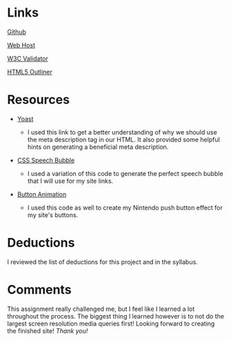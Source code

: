 # Links

[Github](https://github.com/ksmaxey/project_final2_maxey_kyle)

[Web Host](http://www.ksmaxey.com/ralph/)

[W3C Validator](https://jigsaw.w3.org/css-validator/validator?uri=http%3A%2F%2Fwww.ksmaxey.com%2Fralph%2F&profile=css3&usermedium=all&warning=1&vextwarning=&lang=en)

[HTML5 Outliner](https://gsnedders.html5.org/outliner/process.py?url=http%3A%2F%2Fwww.ksmaxey.com%2Fralph%2F)

# Resources

* [Yoast](https://yoast.com/meta-descriptions/)
  * I used this link to get a better understanding of why we should use the meta description tag in our HTML.  It also provided some helpful hints on generating a beneficial meta description.* [CSS Speech Bubble](http://codepen.io/kaisermann/pen/xZWVrG)
  * I used a variation of this code to generate the perfect speech bubble that I will use for my site links.* [Button Animation](https://www.w3schools.com/css/tryit.asp?filename=trycss_buttons_animate3)
  * I used this code as well to create my Nintendo push button effect for my site's buttons.
    
# Deductions

I reviewed the list of deductions for this project and in the syllabus.

# Comments

This assignment really challenged me, but I feel like I learned a lot throughout the process.  The biggest thing I learned however is to not do the largest screen resolution media queries first!  Looking forward to creating the finished site! _Thank you!_